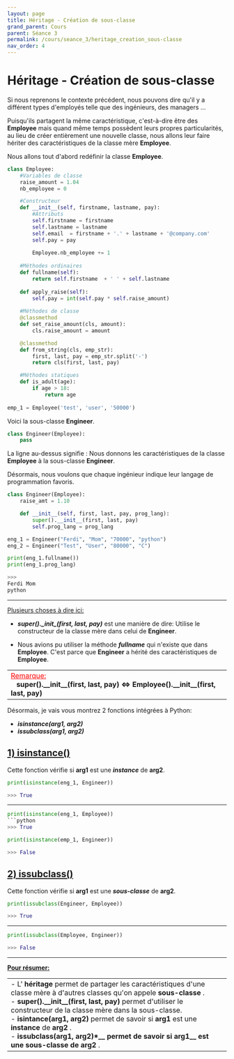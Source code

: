 ```yaml
---
layout: page
title: Héritage - Création de sous-classe
grand_parent: Cours
parent: Séance 3
permalink: /cours/seance_3/heritage_creation_sous-classe
nav_order: 4
---
```

<link rel="icon" href="/img/logo.png">

# **Héritage - Création de sous-classe**

Si nous reprenons le contexte précédent, nous pouvons dire qu'il y a différent types d'employés telle que des ingénieurs, des managers ...

Puisqu'ils partagent la même caractéristique, c'est-à-dire être des __Employee__ mais quand même temps possèdent leurs propres particularités, au lieu de créer entièrement une nouvelle classe, nous allons leur faire hériter des caractéristiques de la classe mère __Employee__.

Nous allons tout d'abord redéfinir la classe __Employee__.


```python
class Employee:
    #Variables de classe
    raise_amount = 1.04
    nb_employee = 0

    #Constructeur
    def __init__(self, firstname, lastname, pay):
        #Attributs
        self.firstname = firstname
        self.lastname = lastname
        self.email  = firstname + '.' + lastname + '@company.com'
        self.pay = pay
        
        Employee.nb_employee += 1
        
    #Méthodes ordinaires
    def fullname(self):
        return self.firstname  + ' ' + self.lastname
    
    def apply_raise(self):
        self.pay = int(self.pay * self.raise_amount) 
    
    #Méthodes de classe
    @classmethod
    def set_raise_amount(cls, amount):
        cls.raise_amount = amount

    @classmethod
    def from_string(cls, emp_str):
        first, last, pay = emp_str.split('-')
        return cls(first, last, pay)

    #Méthodes statiques
    def is_adult(age):
        if age > 18:
            return age
        
emp_1 = Employee('test', 'user', '50000')
```

Voici la sous-classe __Engineer__.


```python
class Engineer(Employee):
    pass
```

La ligne au-dessus signifie : Nous donnons les caractéristiques de la classe __Employee__ à la sous-classe __Engineer__.

Désormais, nous voulons que chaque ingénieur indique leur langage de programmation favoris.


```python
class Engineer(Employee):
    raise_amt = 1.10

    def __init__(self, first, last, pay, prog_lang):
        super().__init__(first, last, pay)
        self.prog_lang = prog_lang

eng_1 = Engineer("Ferdi", "Mom", "70000", "python")
eng_2 = Engineer("Test", "User", "80000", "C")

print(eng_1.fullname())
print(eng_1.prog_lang)
```
```python
>>>
Ferdi Mom
python
```

---

<u> Plusieurs choses à dire ici: </u>

- __*super()._\_init_\_(first, last, pay)*__ est une manière de dire: Utilise le constructeur de la classe mère dans celui de __Engineer__.

- Nous avions pu utiliser la méthode __*fullname*__ qui n'existe que dans __Employee__. C'est parce que __Engineer__ a hérité des caractéristiques de __Employee__.


<table><tr><td>
<font color ="red"> <u> Remarque: </u> </font>
<br>
&nbsp;&nbsp;&nbsp;<b>super().__init__(first, last, pay) <=> Employee().__init__(first, last, pay)</b>
</td></tr></table>

Désormais, je vais vous montrez 2 fonctions intégrées à Python: 

- __*isinstance(arg1, arg2)*__
- __*issubclass(arg1, arg2)*__

## <u> 1) isinstance() </u>

Cette fonction vérifie si __arg1__ est une __*instance*__ de __arg2__.


```python
print(isinstance(eng_1, Engineer))
```
```python
>>> True
```
---

```python
print(isinstance(eng_1, Employee))
```python
>>> True
```

```python
print(isinstance(emp_1, Engineer))
```
```python
>>> False
```

## <u> 2) issubclass() </u>

Cette fonction vérifie si __arg1__ est une __*sous-classe*__ de __arg2__.


```python
print(issubclass(Engineer, Employee))
```
```python
>>> True
```
---

```python
print(issubclass(Employee, Engineer)) 
```
```python
>>> False
```

---

**<u> Pour résumer: </u>**

<table><tr><td>
- L'<b> héritage </b> permet de partager les caractéristiques d'une classe mère à d'autres classes qu'on appele <b> sous-classe </b>.
<br>
- <b> super().__init__(first, last, pay)</b> permet d'utiliser le constructeur de la classe mère dans la sous-classe.
<br>
- <b> isintance(arg1, arg2) </b> permet de savoir si <b> arg1 </b> est une <b> instance </b> de <b> arg2 </b>.
<br>
- <b> issubclass(arg1, arg2)*__ permet de savoir si <b> arg1__ est une <b> sous-classe </b> de </b> arg2 </b>.
</td></tr></table>
